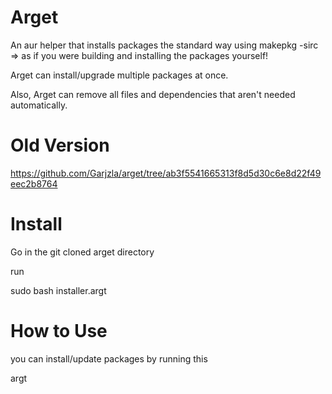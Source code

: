 # Arget
An aur helper that installs packages the standard way using makepkg -sirc => as if you were building and installing the packages yourself!

Arget can install/upgrade multiple packages at once.

Also, Arget can remove all files and dependencies that aren't needed automatically.

# Old Version
https://github.com/Garjzla/arget/tree/ab3f5541665313f8d5d30c6e8d22f49eec2b8764

# Install
Go in the git cloned arget directory

run

sudo bash installer.argt

# How to Use
you can install/update packages by running this

   argt <package-name>
